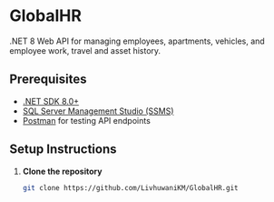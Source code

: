 # GlobalHR

.NET 8 Web API for managing employees, apartments, vehicles, and employee work, travel and asset history.

## Prerequisites

- [.NET SDK 8.0+](https://dotnet.microsoft.com/)
- [SQL Server Management Studio (SSMS)](https://learn.microsoft.com/en-us/sql/ssms/download-sql-server-management-studio-ssms)
- [Postman](https://www.postman.com/) for testing API endpoints

## Setup Instructions

1. **Clone the repository**
   ```bash
   git clone https://github.com/LivhuwaniKM/GlobalHR.git
